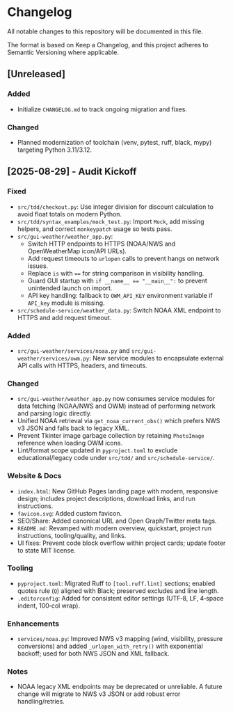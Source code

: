 # Changelog

All notable changes to this repository will be documented in this file.

The format is based on Keep a Changelog, and this project adheres to Semantic Versioning where applicable.

## [Unreleased]

### Added
- Initialize `CHANGELOG.md` to track ongoing migration and fixes.

### Changed
- Planned modernization of toolchain (venv, pytest, ruff, black, mypy) targeting Python 3.11/3.12.

## [2025-08-29] - Audit Kickoff

### Fixed
- `src/tdd/checkout.py`: Use integer division for discount calculation to avoid float totals on modern Python.
- `src/tdd/syntax_examples/mock_test.py`: Import `Mock`, add missing helpers, and correct `monkeypatch` usage so tests pass.
- `src/gui-weather/weather_app.py`:
  - Switch HTTP endpoints to HTTPS (NOAA/NWS and OpenWeatherMap icon/API URLs).
  - Add request timeouts to `urlopen` calls to prevent hangs on network issues.
  - Replace `is` with `==` for string comparison in visibility handling.
  - Guard GUI startup with `if __name__ == "__main__":` to prevent unintended launch on import.
  - API key handling: fallback to `OWM_API_KEY` environment variable if `API_key` module is missing.
- `src/schedule-service/weather_data.py`: Switch NOAA XML endpoint to HTTPS and add request timeout.

### Added
- `src/gui-weather/services/noaa.py` and `src/gui-weather/services/owm.py`: New service modules to encapsulate external API calls with HTTPS, headers, and timeouts.

### Changed
- `src/gui-weather/weather_app.py` now consumes service modules for data fetching (NOAA/NWS and OWM) instead of performing network and parsing logic directly.
- Unified NOAA retrieval via `get_noaa_current_obs()` which prefers NWS v3 JSON and falls back to legacy XML.
- Prevent Tkinter image garbage collection by retaining `PhotoImage` reference when loading OWM icons.
- Lint/format scope updated in `pyproject.toml` to exclude educational/legacy code under `src/tdd/` and `src/schedule-service/`.

### Website & Docs
- `index.html`: New GitHub Pages landing page with modern, responsive design; includes project descriptions, download links, and run instructions.
- `favicon.svg`: Added custom favicon.
- SEO/Share: Added canonical URL and Open Graph/Twitter meta tags.
- `README.md`: Revamped with modern overview, quickstart, project run instructions, tooling/quality, and links.
 - UI fixes: Prevent code block overflow within project cards; update footer to state MIT license.

### Tooling
- `pyproject.toml`: Migrated Ruff to `[tool.ruff.lint]` sections; enabled quotes rule (`Q`) aligned with Black; preserved excludes and line length.
- `.editorconfig`: Added for consistent editor settings (UTF‑8, LF, 4‑space indent, 100‑col wrap).

### Enhancements
- `services/noaa.py`: Improved NWS v3 mapping (wind, visibility, pressure conversions) and added `_urlopen_with_retry()` with exponential backoff; used for both NWS JSON and XML fallback.

### Notes
- NOAA legacy XML endpoints may be deprecated or unreliable. A future change will migrate to NWS v3 JSON or add robust error handling/retries.
